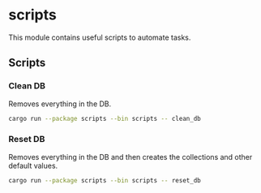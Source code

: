 # scripts

This module contains useful scripts to automate tasks.

## Scripts

### Clean DB

Removes everything in the DB.

```sh
cargo run --package scripts --bin scripts -- clean_db
```

### Reset DB

Removes everything in the DB and then creates the collections and other default values.

```sh
cargo run --package scripts --bin scripts -- reset_db
```